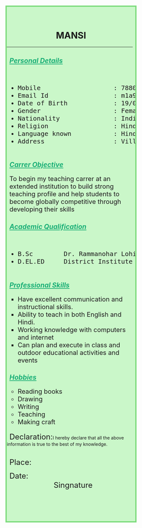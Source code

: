 <html>
<head>

</head>
<body style:"background-color:#ffffff;
        height:100%;
         width:100%;">
<div style="background-color:#caf7c9;
     width:80%;
     margin:5% 10% 5% 10%;
     border: 4px solid #7cdb7c;
     ">
<br><br>
<center><h1  >MANSI</H1></center>
<Hr width="98%" size="2%" noshade>

<h2 style="margin-left:2%; color:#1aaf76;"><u><i>Personal Details</i></u></h2>

<pre><ul style="font-size:20px;">
<li>Mobile                   : 7880367040
<li>Email Id                 : m1a9n0so@gmail.com
<li>Date of Birth            : 19/01/2000
<li>Gender                   : Female
<li>Nationality              : Indian
<li>Religion                 : Hindu
<li>Language known           : Hindi, English
<li>Address                  : Village Barauli Malik, Barabanki,225121                                                                                             
</ul></pre>
   
<h2 style="margin-left:2%;  color:#1aaf76;"><u><i>Carrer Objective</i></u></h2>
<p style="margin-left:2%; font-size:20px;">To begin my teaching carrer at an extended institution to build strong teaching profile and help students to become globally competitive through developing their skills </p>

<h2 style="margin-left:2%;  color:#1aaf76;"><u><i>Academic Qualification</i></u></h2>
<pre><ul style="font-size:20px;">
<li>B.Sc        Dr. Rammanohar Lohia University                
<li>D.EL.ED     District Institute of Education and Training Ganeshpur
</ul></pre>
<h2 style="margin-left:2%;  color:#1aaf76;"><u><i>Professional Skills</i></u></h2>
<ul  type="square" style="font-size:20px;">
<li>Have excellent communication and instructional skills.
<li>Ability to teach in both English and Hindi.
<li>Working knowledge with computers and internet
<li>Can plan and execute in class and outdoor educational activities and events

</ul>
<h2 style="margin-left:2%;  color:#1aaf76;"><u><i>Hobbies</i></u></h2>
<ul  type="circle" style="font-size:20px;">
<li>Reading books
<li>Drawing
<li>Writing
<li>Teaching
<li>Making craft 
</ul>

<font size="5" style="margin-left:2%;">Declaration:</font>I hereby declare that all the above information is true to the best of my knowledge.
<br><br><br>
<font size="5" style="margin-left:2%;">Place:</font><br>

<font size="5" style="margin-left:2%;">Date:
&emsp;  &emsp; &emsp;&emsp; &emsp; &emsp;&emsp;&emsp; &emsp; &emsp; &emsp;&emsp; &emsp; &emsp;  &emsp;                                                                   Singnature</font><br><br><br><br><br><br>


</div>
</body>
</html>
